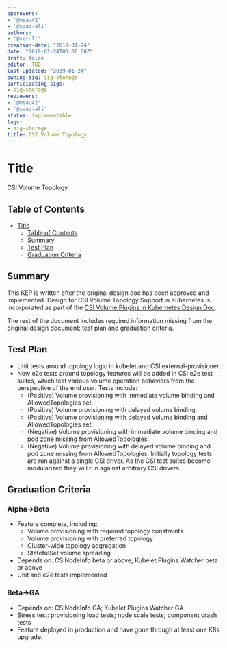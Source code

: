 ```yaml
---
approvers:
- '@msau42'
- '@saad-ali'
authors:
- '@verult'
creation-date: "2019-01-24"
date: "2019-01-24T00:00:00Z"
draft: false
editor: TBD
last-updated: "2019-01-24"
owning-sig: sig-storage
participating-sigs:
- sig-storage
reviewers:
- '@msau42'
- '@saad-ali'
status: implementable
tags:
- sig-storage
title: CSI Volume Topology
---
```

# Title

CSI Volume Topology

## Table of Contents

  * [Title](#title)
      * [Table of Contents](#table-of-contents)
      * [Summary](#summary)
      * [Test Plan](#test-plan)
      * [Graduation Criteria](#graduation-criteria)

## Summary

This KEP is written after the original design doc has been approved and implemented. Design for CSI Volume Topology Support in Kubernetes is incorporated as part of the [CSI Volume Plugins in Kubernetes Design Doc](https://github.com/kubernetes/community/blob/master/contributors/design-proposals/storage/container-storage-interface.md).

The rest of the document includes required information missing from the original design document: test plan and graduation criteria.

## Test Plan
* Unit tests around topology logic in kubelet and CSI external-provisioner.
* New e2e tests around topology features will be added in CSI e2e test suites, which test various volume operation behaviors from the perspective of the end user. Tests include:
  * (Positive) Volume provisioning with immediate volume binding and AllowedTopologies set.
  * (Positive) Volume provisioning with delayed volume binding.
  * (Positive) Volume provisioning with delayed volume binding and AllowedTopologies set.
  * (Negative) Volume provisioning with immediate volume binding and pod zone missing from AllowedTopologies.
  * (Negative) Volume provisioning with delayed volume binding and pod zone missing from AllowedTopologies.
Initially topology tests are run against a single CSI driver. As the CSI test suites become modularized they will run against arbitrary CSI drivers.

## Graduation Criteria

### Alpha->Beta

* Feature complete, including:
  * Volume provisioning with required topology constraints
  * Volume provisioning with preferred topology
  * Cluster-wide topology aggregation
  * StatefulSet volume spreading
* Depends on: CSINodeInfo beta or above; Kubelet Plugins Watcher beta or above
* Unit and e2e tests implemented

### Beta->GA

* Depends on: CSINodeInfo GA; Kubelet Plugins Watcher GA
* Stress test: provisioning load tests; node scale tests; component crash tests
* Feature deployed in production and have gone through at least one K8s upgrade.